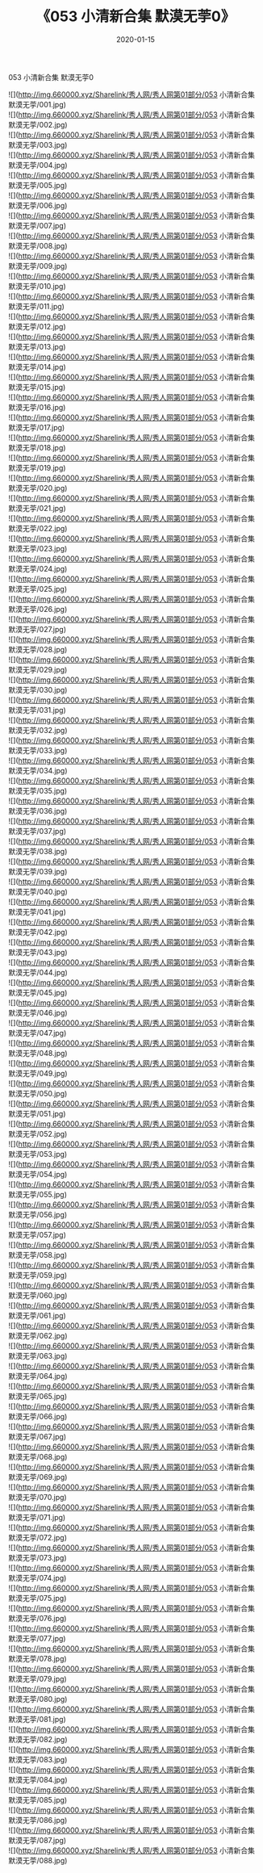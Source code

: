 ﻿---
layout: post
title:  《053 小清新合集 默漠无荢0》
date:   2020-01-15
img: http://img.660000.xyz/Sharelink/秀人网/秀人网第01部分/053 小清新合集 默漠无荢0/000.jpg
categories: [美女, 清纯, 唯美]
---

053 小清新合集 默漠无荢0

  ![](http://img.660000.xyz/Sharelink/秀人网/秀人网第01部分/053 小清新合集 默漠无荢/001.jpg) <br> ![](http://img.660000.xyz/Sharelink/秀人网/秀人网第01部分/053 小清新合集 默漠无荢/002.jpg) <br> ![](http://img.660000.xyz/Sharelink/秀人网/秀人网第01部分/053 小清新合集 默漠无荢/003.jpg) <br> ![](http://img.660000.xyz/Sharelink/秀人网/秀人网第01部分/053 小清新合集 默漠无荢/004.jpg) <br> ![](http://img.660000.xyz/Sharelink/秀人网/秀人网第01部分/053 小清新合集 默漠无荢/005.jpg) <br> ![](http://img.660000.xyz/Sharelink/秀人网/秀人网第01部分/053 小清新合集 默漠无荢/006.jpg) <br> ![](http://img.660000.xyz/Sharelink/秀人网/秀人网第01部分/053 小清新合集 默漠无荢/007.jpg) <br> ![](http://img.660000.xyz/Sharelink/秀人网/秀人网第01部分/053 小清新合集 默漠无荢/008.jpg) <br> ![](http://img.660000.xyz/Sharelink/秀人网/秀人网第01部分/053 小清新合集 默漠无荢/009.jpg) <br> ![](http://img.660000.xyz/Sharelink/秀人网/秀人网第01部分/053 小清新合集 默漠无荢/010.jpg) <br> ![](http://img.660000.xyz/Sharelink/秀人网/秀人网第01部分/053 小清新合集 默漠无荢/011.jpg) <br> ![](http://img.660000.xyz/Sharelink/秀人网/秀人网第01部分/053 小清新合集 默漠无荢/012.jpg) <br> ![](http://img.660000.xyz/Sharelink/秀人网/秀人网第01部分/053 小清新合集 默漠无荢/013.jpg) <br> ![](http://img.660000.xyz/Sharelink/秀人网/秀人网第01部分/053 小清新合集 默漠无荢/014.jpg) <br> ![](http://img.660000.xyz/Sharelink/秀人网/秀人网第01部分/053 小清新合集 默漠无荢/015.jpg) <br> ![](http://img.660000.xyz/Sharelink/秀人网/秀人网第01部分/053 小清新合集 默漠无荢/016.jpg) <br> ![](http://img.660000.xyz/Sharelink/秀人网/秀人网第01部分/053 小清新合集 默漠无荢/017.jpg) <br> ![](http://img.660000.xyz/Sharelink/秀人网/秀人网第01部分/053 小清新合集 默漠无荢/018.jpg) <br> ![](http://img.660000.xyz/Sharelink/秀人网/秀人网第01部分/053 小清新合集 默漠无荢/019.jpg) <br> ![](http://img.660000.xyz/Sharelink/秀人网/秀人网第01部分/053 小清新合集 默漠无荢/020.jpg) <br> ![](http://img.660000.xyz/Sharelink/秀人网/秀人网第01部分/053 小清新合集 默漠无荢/021.jpg) <br> ![](http://img.660000.xyz/Sharelink/秀人网/秀人网第01部分/053 小清新合集 默漠无荢/022.jpg) <br> ![](http://img.660000.xyz/Sharelink/秀人网/秀人网第01部分/053 小清新合集 默漠无荢/023.jpg) <br> ![](http://img.660000.xyz/Sharelink/秀人网/秀人网第01部分/053 小清新合集 默漠无荢/024.jpg) <br> ![](http://img.660000.xyz/Sharelink/秀人网/秀人网第01部分/053 小清新合集 默漠无荢/025.jpg) <br> ![](http://img.660000.xyz/Sharelink/秀人网/秀人网第01部分/053 小清新合集 默漠无荢/026.jpg) <br> ![](http://img.660000.xyz/Sharelink/秀人网/秀人网第01部分/053 小清新合集 默漠无荢/027.jpg) <br> ![](http://img.660000.xyz/Sharelink/秀人网/秀人网第01部分/053 小清新合集 默漠无荢/028.jpg) <br> ![](http://img.660000.xyz/Sharelink/秀人网/秀人网第01部分/053 小清新合集 默漠无荢/029.jpg) <br> ![](http://img.660000.xyz/Sharelink/秀人网/秀人网第01部分/053 小清新合集 默漠无荢/030.jpg) <br> ![](http://img.660000.xyz/Sharelink/秀人网/秀人网第01部分/053 小清新合集 默漠无荢/031.jpg) <br> ![](http://img.660000.xyz/Sharelink/秀人网/秀人网第01部分/053 小清新合集 默漠无荢/032.jpg) <br> ![](http://img.660000.xyz/Sharelink/秀人网/秀人网第01部分/053 小清新合集 默漠无荢/033.jpg) <br> ![](http://img.660000.xyz/Sharelink/秀人网/秀人网第01部分/053 小清新合集 默漠无荢/034.jpg) <br> ![](http://img.660000.xyz/Sharelink/秀人网/秀人网第01部分/053 小清新合集 默漠无荢/035.jpg) <br> ![](http://img.660000.xyz/Sharelink/秀人网/秀人网第01部分/053 小清新合集 默漠无荢/036.jpg) <br> ![](http://img.660000.xyz/Sharelink/秀人网/秀人网第01部分/053 小清新合集 默漠无荢/037.jpg) <br> ![](http://img.660000.xyz/Sharelink/秀人网/秀人网第01部分/053 小清新合集 默漠无荢/038.jpg) <br> ![](http://img.660000.xyz/Sharelink/秀人网/秀人网第01部分/053 小清新合集 默漠无荢/039.jpg) <br> ![](http://img.660000.xyz/Sharelink/秀人网/秀人网第01部分/053 小清新合集 默漠无荢/040.jpg) <br> ![](http://img.660000.xyz/Sharelink/秀人网/秀人网第01部分/053 小清新合集 默漠无荢/041.jpg) <br> ![](http://img.660000.xyz/Sharelink/秀人网/秀人网第01部分/053 小清新合集 默漠无荢/042.jpg) <br> ![](http://img.660000.xyz/Sharelink/秀人网/秀人网第01部分/053 小清新合集 默漠无荢/043.jpg) <br> ![](http://img.660000.xyz/Sharelink/秀人网/秀人网第01部分/053 小清新合集 默漠无荢/044.jpg) <br> ![](http://img.660000.xyz/Sharelink/秀人网/秀人网第01部分/053 小清新合集 默漠无荢/045.jpg) <br> ![](http://img.660000.xyz/Sharelink/秀人网/秀人网第01部分/053 小清新合集 默漠无荢/046.jpg) <br> ![](http://img.660000.xyz/Sharelink/秀人网/秀人网第01部分/053 小清新合集 默漠无荢/047.jpg) <br> ![](http://img.660000.xyz/Sharelink/秀人网/秀人网第01部分/053 小清新合集 默漠无荢/048.jpg) <br> ![](http://img.660000.xyz/Sharelink/秀人网/秀人网第01部分/053 小清新合集 默漠无荢/049.jpg) <br> ![](http://img.660000.xyz/Sharelink/秀人网/秀人网第01部分/053 小清新合集 默漠无荢/050.jpg) <br> ![](http://img.660000.xyz/Sharelink/秀人网/秀人网第01部分/053 小清新合集 默漠无荢/051.jpg) <br> ![](http://img.660000.xyz/Sharelink/秀人网/秀人网第01部分/053 小清新合集 默漠无荢/052.jpg) <br> ![](http://img.660000.xyz/Sharelink/秀人网/秀人网第01部分/053 小清新合集 默漠无荢/053.jpg) <br> ![](http://img.660000.xyz/Sharelink/秀人网/秀人网第01部分/053 小清新合集 默漠无荢/054.jpg) <br> ![](http://img.660000.xyz/Sharelink/秀人网/秀人网第01部分/053 小清新合集 默漠无荢/055.jpg) <br> ![](http://img.660000.xyz/Sharelink/秀人网/秀人网第01部分/053 小清新合集 默漠无荢/056.jpg) <br> ![](http://img.660000.xyz/Sharelink/秀人网/秀人网第01部分/053 小清新合集 默漠无荢/057.jpg) <br> ![](http://img.660000.xyz/Sharelink/秀人网/秀人网第01部分/053 小清新合集 默漠无荢/058.jpg) <br> ![](http://img.660000.xyz/Sharelink/秀人网/秀人网第01部分/053 小清新合集 默漠无荢/059.jpg) <br> ![](http://img.660000.xyz/Sharelink/秀人网/秀人网第01部分/053 小清新合集 默漠无荢/060.jpg) <br> ![](http://img.660000.xyz/Sharelink/秀人网/秀人网第01部分/053 小清新合集 默漠无荢/061.jpg) <br> ![](http://img.660000.xyz/Sharelink/秀人网/秀人网第01部分/053 小清新合集 默漠无荢/062.jpg) <br> ![](http://img.660000.xyz/Sharelink/秀人网/秀人网第01部分/053 小清新合集 默漠无荢/063.jpg) <br> ![](http://img.660000.xyz/Sharelink/秀人网/秀人网第01部分/053 小清新合集 默漠无荢/064.jpg) <br> ![](http://img.660000.xyz/Sharelink/秀人网/秀人网第01部分/053 小清新合集 默漠无荢/065.jpg) <br> ![](http://img.660000.xyz/Sharelink/秀人网/秀人网第01部分/053 小清新合集 默漠无荢/066.jpg) <br> ![](http://img.660000.xyz/Sharelink/秀人网/秀人网第01部分/053 小清新合集 默漠无荢/067.jpg) <br> ![](http://img.660000.xyz/Sharelink/秀人网/秀人网第01部分/053 小清新合集 默漠无荢/068.jpg) <br> ![](http://img.660000.xyz/Sharelink/秀人网/秀人网第01部分/053 小清新合集 默漠无荢/069.jpg) <br> ![](http://img.660000.xyz/Sharelink/秀人网/秀人网第01部分/053 小清新合集 默漠无荢/070.jpg) <br> ![](http://img.660000.xyz/Sharelink/秀人网/秀人网第01部分/053 小清新合集 默漠无荢/071.jpg) <br> ![](http://img.660000.xyz/Sharelink/秀人网/秀人网第01部分/053 小清新合集 默漠无荢/072.jpg) <br> ![](http://img.660000.xyz/Sharelink/秀人网/秀人网第01部分/053 小清新合集 默漠无荢/073.jpg) <br> ![](http://img.660000.xyz/Sharelink/秀人网/秀人网第01部分/053 小清新合集 默漠无荢/074.jpg) <br> ![](http://img.660000.xyz/Sharelink/秀人网/秀人网第01部分/053 小清新合集 默漠无荢/075.jpg) <br> ![](http://img.660000.xyz/Sharelink/秀人网/秀人网第01部分/053 小清新合集 默漠无荢/076.jpg) <br> ![](http://img.660000.xyz/Sharelink/秀人网/秀人网第01部分/053 小清新合集 默漠无荢/077.jpg) <br> ![](http://img.660000.xyz/Sharelink/秀人网/秀人网第01部分/053 小清新合集 默漠无荢/078.jpg) <br> ![](http://img.660000.xyz/Sharelink/秀人网/秀人网第01部分/053 小清新合集 默漠无荢/079.jpg) <br> ![](http://img.660000.xyz/Sharelink/秀人网/秀人网第01部分/053 小清新合集 默漠无荢/080.jpg) <br> ![](http://img.660000.xyz/Sharelink/秀人网/秀人网第01部分/053 小清新合集 默漠无荢/081.jpg) <br> ![](http://img.660000.xyz/Sharelink/秀人网/秀人网第01部分/053 小清新合集 默漠无荢/082.jpg) <br> ![](http://img.660000.xyz/Sharelink/秀人网/秀人网第01部分/053 小清新合集 默漠无荢/083.jpg) <br> ![](http://img.660000.xyz/Sharelink/秀人网/秀人网第01部分/053 小清新合集 默漠无荢/084.jpg) <br> ![](http://img.660000.xyz/Sharelink/秀人网/秀人网第01部分/053 小清新合集 默漠无荢/085.jpg) <br> ![](http://img.660000.xyz/Sharelink/秀人网/秀人网第01部分/053 小清新合集 默漠无荢/086.jpg) <br> ![](http://img.660000.xyz/Sharelink/秀人网/秀人网第01部分/053 小清新合集 默漠无荢/087.jpg) <br> ![](http://img.660000.xyz/Sharelink/秀人网/秀人网第01部分/053 小清新合集 默漠无荢/088.jpg) <br>